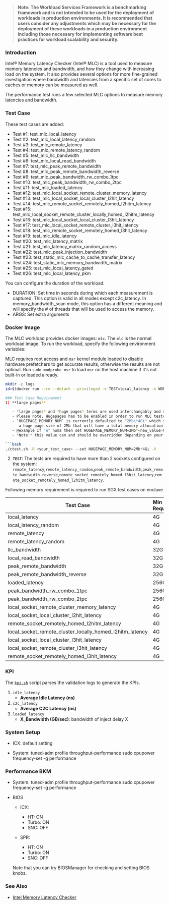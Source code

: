 >
> **Note: The Workload Services Framework is a benchmarking framework and is not intended to be used for the deployment of workloads in production environments. It is recommended that users consider any adjustments which may be necessary for the deployment of these workloads in a production environment including those necessary for implementing software best practices for workload scalability and security.**
>
### Introduction

Intel® Memory Latency Checker (Intel® MLC) is a tool used to measure memory latencies and bandwidth, and how they change with increasing load on the system. It also provides several options for more fine-grained investigation where bandwidth and latencies from a specific set of cores to caches or memory can be measured as well.

The performance test runs a few selected MLC options to measure memory latencies and bandwidth.

### Test Case

These test cases are added:

- Test  #1: test_mlc_local_latency
- Test  #2: test_mlc_local_latency_random
- Test  #3: test_mlc_remote_latency
- Test  #4: test_mlc_remote_latency_random
- Test  #5: test_mlc_llc_bandwidth
- Test  #6: test_mlc_local_read_bandwidth
- Test  #7: test_mlc_peak_remote_bandwidth
- Test  #8: test_mlc_peak_remote_bandwidth_reverse
- Test  #9: test_mlc_peak_bandwidth_rw_combo_1tpc
- Test #10: test_mlc_peak_bandwidth_rw_combo_2tpc
- Test #11: test_mlc_loaded_latency
- Test #12: test_mlc_local_socket_remote_cluster_memory_latency
- Test #13: test_mlc_local_socket_local_cluster_l2hit_latency
- Test #14: test_mlc_remote_socket_remotely_homed_l2hitm_latency
- Test #15: test_mlc_local_socket_remote_cluster_locally_homed_l2hitm_latency
- Test #16: test_mlc_local_socket_local_cluster_l3hit_latency
- Test #17: test_mlc_local_socket_remote_cluster_l3hit_latency
- Test #18: test_mlc_remote_socket_remotely_homed_l3hit_latency
- Test #19: test_mlc_idle_latency
- Test #20: test_mlc_latency_matrix
- Test #21: test_mlc_latency_matrix_random_access
- Test #22: test_mlc_peak_injection_bandwidth
- Test #23: test_static_mlc_cache_to_cache_transfer_latency
- Test #24: test_static_mlc_memory_bandwidth_matrix
- Test #25: test_mlc_local_latency_gated
- Test #26: test_mlc_local_latency_pkm

You can configure the duration of the workload:

- DURATION: Set time in seconds during which each measurement is captured. This option is valid in all modes except c2c_latency. In memory_bandwidth_scan mode, this option has a different meaning and will specify the # of threads that will be used to access the memory.
- ARGS: Set extra arguments


### Docker Image

The MLC workload provides docker images: `mlc`. The `mlc` is the normal workload image. To run the workload, specify the following environment variables:

MLC requires root access and `msr` kernel module loaded to disable hardware prefetchers to get accurate results, otherwise the results are not optimal.
Run `sudo modprobe msr` to load `msr` on the host machine if it's not built-in or loaded already.

```bash
mkdir -p logs
id=$(docker run --rm --detach --privileged -e TEST=local_latency -e WORKLOAD=mlc mlc)

### Test Case Requirement
1) **large pages**

   - *large pages* and *huge pages* terms are used interchangably and mean the same thing
   - Please note, Hugepages has to be enabled in order to run MLC testcases. It requires at least 1000 2M pages per numa. If "n" numa then will require atleat n*1000 2M pages.
   - `HUGEPAGE_MEMORY_NUM` is currently defaulted to "2Mb\*4Gi" which states
      a huge page size of 2Mb that will have a total memory allocation of 4Gi. *Note:* this will require (4*512)=2048 pages ( which is calculated automatically )
   - @example If "n" numa then set HUGEPAGE_MEMORY_NUM=2Mb*<new_value>Gi, where new_value=n*2.
   - *Note:* this value can and should be overridden depending on your machine configuration and test i.e `HUGEPAGE_MEMORY_NUM=2Mb*<new_value>Gi`

```bash
./ctest.sh -R <your_test_case> --set HUGEPAGE_MEMORY_NUM=2Mb*4Gi -V
```

2) **`TEST`**: The tests are required to have more than 2 sockets configured on the system: `remote_latency`,`remote_latency_random`,`peak_remote_bandwidth`,`peak_remote_bandwidth_reverse`,`remote_socket_remotely_homed_l3hit_latency`,`remote_socket_remotely_homed_l2hitm_latency`.

Following memory requirement is required to run SGX test cases on enclave

| Test Case                                               | Min Memory Requirement   |
| ------------------------------------------------------- | -------------------------|
| local_latency                                           | 4G                       |
| local_latency_random                                    | 4G                       |
| remote_latency                                          | 4G                       |
| remote_latency_random                                   | 4G                       |
| llc_bandwidth                                           | 32G                      |
| local_read_bandwidth                                    | 32G                      |
| peak_remote_bandwidth                                   | 32G                      |
| peak_remote_bandwidth_reverse                           | 32G                      |
| loaded_latency                                          | 256G                     |
| peak_bandwidth_rw_combo_1tpc                            | 256G                     |
| peak_bandwidth_rw_combo_2tpc                            | 256G                     |
| local_socket_remote_cluster_memory_latency              | 4G                       |
| local_socket_local_cluster_l2hit_latency                | 4G                       |
| remote_socket_remotely_homed_l2hitm_latency             | 4G                       |
| local_socket_remote_cluster_locally_homed_l2hitm_latency| 4G                       |
| local_socket_local_cluster_l3hit_latency                | 4G                       |
| local_socket_remote_cluster_l3hit_latency               | 4G                       |
| remote_socket_remotely_homed_l3hit_latency              | 4G                       |

### KPI

The [`kpi.sh`](kpi.sh) script parses the validation logs to generate the KPIs.

1. `idle_latency`
    - **Average Idle Latency (ns)**
2. `c2c_latency`
    - **Average C2C Latency (ns)**
3. `loaded_latency`
    - **X_Bandwidth (GB/sec)**: bandwidth of inject delay X

### System Setup

- ICX:
       default setting

- System:
       tuned-adm profile throughput-performance
       sudo cpupower frequency-set -g performance

### Performance BKM

- System:
       tuned-adm profile throughput-performance
       sudo cpupower frequency-set -g performance

- BIOS
  - ICX:
    - HT: ON
    - Turbo: ON
    - SNC: OFF

  - SPR:
    - HT: ON
    - Turbo: ON
    - SNC: OFF

  Note that you can try BIOSManager for checking and setting BIOS knobs.



### See Also

- [Intel Memory Latency Checker](https://software.intel.com/content/www/us/en/develop/articles/intelr-memory-latency-checker.html)
